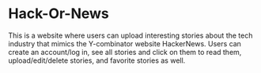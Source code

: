 # Hack-Or-News
This is a website where users can upload interesting stories about the tech industry that mimics the Y-combinator website HackerNews. Users can create an account/log in, see all stories and click on them to read them, upload/edit/delete stories, and favorite stories as well.
